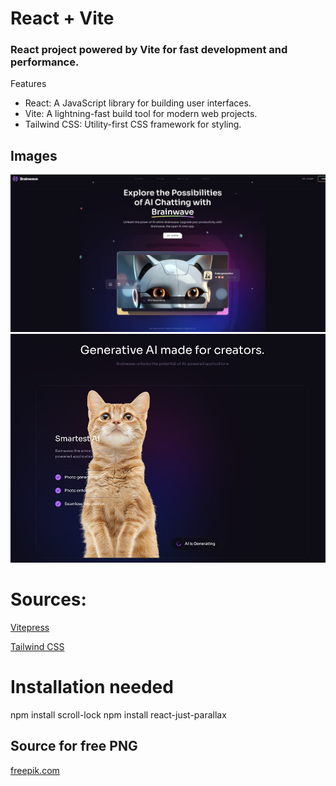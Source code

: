 # React + Vite

<h3> React project powered by Vite for fast development and performance. </h3>

Features
- React: A JavaScript library for building user interfaces.
- Vite: A lightning-fast build tool for modern web projects.
- Tailwind CSS: Utility-first CSS framework for styling.

## Images

<div class="flex justify-center items-center gap-120"> 
    <a href="github_images/img1.jpg" target="_blank"> 
        <img src="github_images/img1.jpg" alt="Screenshot 1" /> 
    </a> 
    <a href="github_images/img2.jpg" target="_blank"> 
        <img src="github_images/img2.jpg" alt="Screenshot 2" /> 
    </a> 
</div>


# Sources:

<a href="https://vitepress.dev" target="_blank">Vitepress</a>

<a href="https://tailwindcss.com" target="_blank">Tailwind CSS</a>

# Installation needed

npm install scroll-lock
npm install react-just-parallax

## Source for free PNG

<a href="https://www.freepik.com" target="_blank">freepik.com</a>
